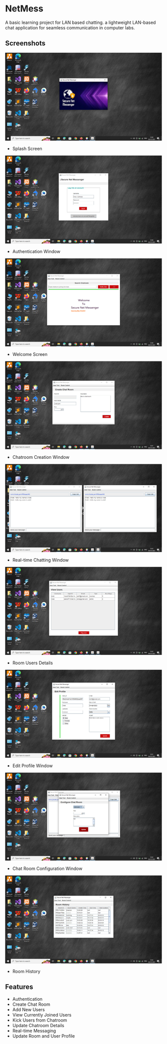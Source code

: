 # NetMess

A basic learning project for LAN based chatting.
a lightweight LAN-based chat application for seamless communication in computer labs.

## Screenshots

![Splash Screen](./assets/screen-00.jpg)
- Splash Screen

![Authentication Window](./assets/screen-01.jpg)
- Authentication Window

![Welcome Screen](./assets/screen-02.jpg)
- Welcome Screen

![Chatroom Creation Window](./assets/screen-03.jpg)
- Chatroom Creation Window

![Real-time Chatting Window](./assets/screen-04.jpg)
- Real-time Chatting Window

![Room Users Details](./assets/screen-05.jpg)
- Room Users Details

![Edit Profile Window](./assets/screen-06.jpg)
- Edit Profile Window

![Chat Room Configuration Window](./assets/screen-07.jpg)
- Chat Room Configuration Window

![Room History](./assets/screen-08.jpg)
- Room History

## Features
- Authentication
- Create Chat Room 
- Add New Users 
- View Currently Joined Users 
- Kick Users from Chatroom
- Update Chatroom Details
- Real-time Messaging
- Update Room and User Profile 
